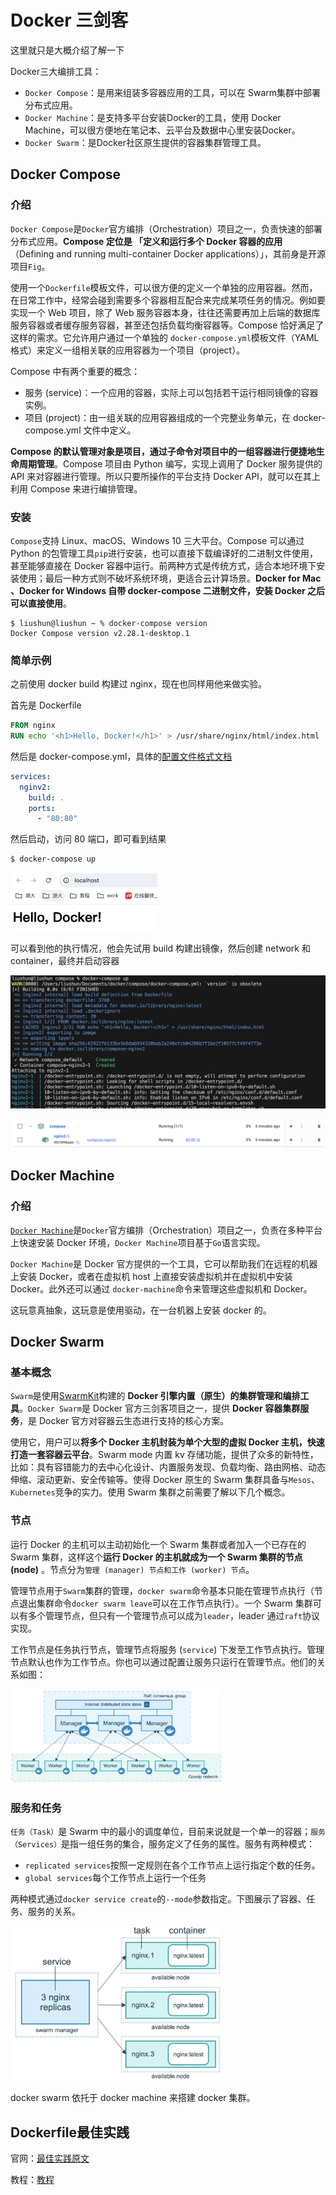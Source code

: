 # Docker 三剑客

这里就只是大概介绍了解一下

Docker三大编排工具：

- `Docker Compose`：是用来组装多容器应用的工具，可以在 Swarm集群中部署分布式应用。
- `Docker Machine`：是支持多平台安装Docker的工具，使用 Docker Machine，可以很方便地在笔记本、云平台及数据中心里安装Docker。
- `Docker Swarm`：是Docker社区原生提供的容器集群管理工具。

## Docker Compose

### 介绍

`Docker Compose`是`Docker`官方编排（Orchestration）项目之一，负责快速的部署分布式应用。**Compose 定位是 「定义和运行多个 Docker 容器的应用**（Defining and running multi-container Docker applications）」，其前身是开源项目`Fig`。

使用一个`Dockerfile`模板文件，可以很方便的定义一个单独的应用容器。然而，在日常工作中，经常会碰到需要多个容器相互配合来完成某项任务的情况。例如要实现一个 Web 项目，除了 Web 服务容器本身，往往还需要再加上后端的数据库服务容器或者缓存服务容器，甚至还包括负载均衡容器等。Compose 恰好满足了这样的需求。它允许用户通过一个单独的 `docker-compose.yml`模板文件（YAML 格式）来定义一组相关联的应用容器为一个项目（project）。

Compose 中有两个重要的概念：

- 服务 (service)：一个应用的容器，实际上可以包括若干运行相同镜像的容器实例。
- 项目 (project)：由一组关联的应用容器组成的一个完整业务单元，在 docker-compose.yml 文件中定义。

**Compose 的默认管理对象是项目，通过子命令对项目中的一组容器进行便捷地生命周期管理**。Compose 项目由 Python 编写，实现上调用了 Docker 服务提供的 API 来对容器进行管理。所以只要所操作的平台支持 Docker API，就可以在其上利用 Compose 来进行编排管理。

### 安装

`Compose`支持 Linux、macOS、Windows 10 三大平台。Compose 可以通过 Python 的包管理工具`pip`进行安装，也可以直接下载编译好的二进制文件使用，甚至能够直接在 Docker 容器中运行。前两种方式是传统方式，适合本地环境下安装使用；最后一种方式则不破坏系统环境，更适合云计算场景。**Docker for Mac 、Docker for Windows 自带 docker-compose 二进制文件，安装 Docker 之后可以直接使用**。

```shell
$ liushun@liushun ~ % docker-compose version
Docker Compose version v2.28.1-desktop.1
```

### 简单示例

之前使用 docker build 构建过 nginx，现在也同样用他来做实验。

首先是 Dockerfile

```dockerfile
FROM nginx
RUN echo '<h1>Hello, Docker!</h1>' > /usr/share/nginx/html/index.html
```

然后是 docker-compose.yml，具体的[配置文件格式文档](https://github.com/compose-spec/compose-spec/blob/main/00-overview.md)

```yml
services:
  nginv2:
    build: .
    ports:
      - "80:80"
```

然后启动，访问 80 端口，即可看到结果

```sh
$ docker-compose up
```

<img src="./dockerutil.assets/nginxv2.png" alt="screenshot2024-08-12 16.00.01" style="zoom:33%;" />

可以看到他的执行情况，他会先试用 build 构建出镜像，然后创建 network 和 container，最终并启动容器

![screenshot2024-08-12 16.01.47](./dockerutil.assets/compose%E2%80%94%E2%80%94up.png)

![screenshot2024-08-12 16.02.57](./dockerutil.assets/desktopdocker.png)



## Docker Machine

### 介绍

[`Docker Machine`](https://docs.docker.com/machine/overview/)是`Docker`官方编排（Orchestration）项目之一，负责在多种平台上快速安装 Docker 环境，`Docker Machine`项目基于`Go`语言实现。

`Docker Machine`是 Docker 官方提供的一个工具，它可以帮助我们在远程的机器上安装 Docker，或者在虚拟机 host 上直接安装虚拟机并在虚拟机中安装 Docker。此外还可以通过 `docker-machine`命令来管理这些虚拟机和 Docker。

这玩意真抽象，这玩意是使用驱动，在一台机器上安装 docker 的。



## Docker Swarm

### 基本概念

`Swarm`是使用[SwarmKit](https://github.com/docker/swarmkit/)构建的 **Docker 引擎内置（原生）的集群管理和编排工具**。`Docker Swarm`是 Docker 官方三剑客项目之一，提供 **Docker 容器集群服务**，是 Docker 官方对容器云生态进行支持的核心方案。

使用它，用户可以**将多个 Docker 主机封装为单个大型的虚拟 Docker 主机，快速打造一套容器云平台**。Swarm mode 内置 kv 存储功能，提供了众多的新特性，比如：具有容错能力的去中心化设计、内置服务发现、负载均衡、路由网格、动态伸缩、滚动更新、安全传输等。使得 Docker 原生的 Swarm 集群具备与`Mesos`、`Kubernetes`竞争的实力。使用 Swarm 集群之前需要了解以下几个概念。

### 节点

运行 Docker 的主机可以主动初始化一个 Swarm 集群或者加入一个已存在的 Swarm 集群，这样这个**运行 Docker 的主机就成为一个 Swarm 集群的节点 (node)** 。节点分为`管理 (manager) 节点和工作 (worker) 节点`。

管理节点用于`Swarm`集群的管理，`docker swarm`命令基本只能在管理节点执行（节点退出集群命令`docker swarm leave`可以在工作节点执行）。一个 Swarm 集群可以有多个管理节点，但只有一个管理节点可以成为`leader`，leader 通过`raft`协议实现。

工作节点是任务执行节点，管理节点将服务 (`service`) 下发至工作节点执行。管理节点默认也作为工作节点。你也可以通过配置让服务只运行在管理节点。他们的关系如图：

<img src="./dockerutil.assets/nodemanagerandworker.png" alt="screenshot2024-08-12 16.20.03" style="zoom: 33%;" />

### 服务和任务

`任务（Task）`是 Swarm 中的最小的调度单位，目前来说就是一个单一的容器；`服务（Services）`是指一组任务的集合，服务定义了任务的属性。服务有两种模式：

- `replicated services`按照一定规则在各个工作节点上运行指定个数的任务。
- `global services`每个工作节点上运行一个任务

两种模式通过`docker service create`的`--mode`参数指定。下图展示了容器、任务、服务的关系。

<img src="./dockerutil.assets/serviceandtask.png" alt="screenshot2024-08-12 16.25.49" style="zoom:33%;" />

docker swarm 依托于 docker machine 来搭建 docker 集群。





## Dockerfile最佳实践

官网：[最佳实践原文](https://docs.docker.com/develop/develop-images/dockerfile_best-practices/)

教程：[教程](https://www.k8stech.net/k8s-book/docs/13.Dockerfile%E6%9C%80%E4%BD%B3%E5%AE%9E%E8%B7%B5.html)